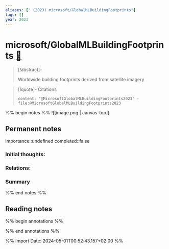 ```yaml
---
aliases: [" (2023) microsoft/GlobalMLBuildingFootprints"]
tags: []
year: 2023
---
```

# microsoft/GlobalMLBuildingFootprints [📖](zotero://select/library/items/RRBF9369)

> [!abstract]-
> 
> Worldwide building footprints derived from satellite imagery
> 

> [!quote]- Citations
> 
> ```query
> content: "@MicrosoftGlobalMLBuildingFootprints2023" -file:@MicrosoftGlobalMLBuildingFootprints2023
> ```

%% begin notes %%
![[image.png | canvas-top]]
## Permanent notes
importance::undefined
completed::false
### Initial thoughts:


### Relations:


### Summary


%% end notes %%
## Reading notes
%% begin annotations %%

%% end annotations %%



%% Import Date: 2024-05-01T00:52:43.157+02:00 %%
